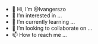 - 👋 Hi, I’m @Ivangerszo
- 👀 I’m interested in ...
- 🌱 I’m currently learning ...
- 💞️ I’m looking to collaborate on ...
- 📫 How to reach me ...

<!---
Ivangerszo/Ivangerszo is a ✨ special ✨ repository because its `README.md` (this file) appears on your GitHub profile.
You can click the Preview link to take a look at your changes.
--->
